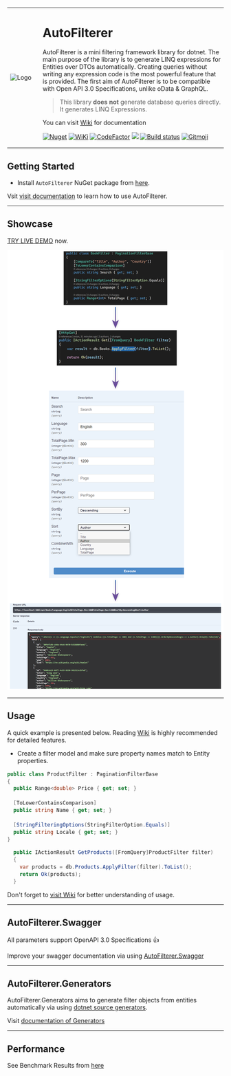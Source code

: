 <table>
<tr>
<td width="15%">

 ![Logo](https://github.com/enisn/AutoFilterer/blob/master/art/auto_filterer_icon.png?raw=true) 

</td>
<td>

 # AutoFilterer

AutoFilterer is a mini filtering framework library for dotnet.
The main purpose of the library is to generate LINQ expressions for Entities over DTOs automatically. Creating queries without writing any expression code is the most powerful feature that is provided. The first aim of AutoFilterer is to be compatible with Open API 3.0 Specifications, unlike oData & GraphQL.

> This library **does not** generate database queries directly. It generates LINQ Expressions.

You can visit [Wiki](../../wiki) for documentation

[![Nuget](https://img.shields.io/nuget/v/AutoFilterer?logo=nuget)](https://www.nuget.org/packages/AutoFilterer/)
[![WiKi](https://img.shields.io/badge/Visit-Wiki-orange)](../../wiki)
[![CodeFactor](https://www.codefactor.io/repository/github/enisn/autofilterer/badge)](https://www.codefactor.io/repository/github/enisn/autofilterer)
<a href="https://codeclimate.com/github/enisn/AutoFilterer/maintainability"><img src="https://api.codeclimate.com/v1/badges/9d3ef7b380c4257c04fd/maintainability" /></a>
[![Build status](https://ci.appveyor.com/api/projects/status/fhsry13a6k6j712w?svg=true)](https://ci.appveyor.com/project/enisn/autofilterer)
<a href="https://gitmoji.carloscuesta.me">
  <img src="https://img.shields.io/badge/gitmoji-%20😜%20😍-FFDD67.svg?style=flat-square" alt="Gitmoji">
</a>
</td>
</tr>
</table>

## Getting Started

- Install `AutoFilterer` NuGet package from [here](https://www.nuget.org/packages/AutoFilterer/).

Vsit [visit documentation](../../wiki) to learn how to use AutoFilterer.

***

## Showcase

<a href="https://autofilterer-showcase.herokuapp.com/swagger/index.html#/Books/get_api_Books" target="_blank">TRY LIVE DEMO</a> now.

![autofilterer showcase](art/showcase.png)

***

## Usage
A quick example is presented below. Reading [Wiki](../../wiki) is highly recommended for detailed features.

- Create a filter model and make sure property names match to Entity properties.

```csharp
public class ProductFilter : PaginationFilterBase
{
  public Range<double> Price { get; set; }

  [ToLowerContainsComparison]
  public string Name { get; set; }
  
  [StringFilteringOptions(StringFilterOption.Equals)]
  public string Locale { get; set; }
}
```

```csharp
  public IActionResult GetProducts([FromQuery]ProductFilter filter)
  {
    var products = db.Products.ApplyFilter(filter).ToList();
    return Ok(products);
  }
```

Don't forget to [visit Wiki](../../wiki) for better understanding of usage.

***

## AutoFilterer.Swagger
All parameters support OpenAPI 3.0 Specifications 👍

Improve your swagger documentation via using [AutoFilterer.Swagger](https://github.com/enisn/AutoFilterer/tree/master/src/AutoFilterer.Swagger)

***

## AutoFilterer.Generators
AutoFilterer.Generators aims to generate filter objects from entities automatically via using [dotnet source generators](https://devblogs.microsoft.com/dotnet/introducing-c-source-generators/). 

Visit [documentation of Generators](docs/generators/AutoFilterer-Generators.md)

---

## Performance

See Benchmark Results from [here](docs/Benchmark-Results.md)



